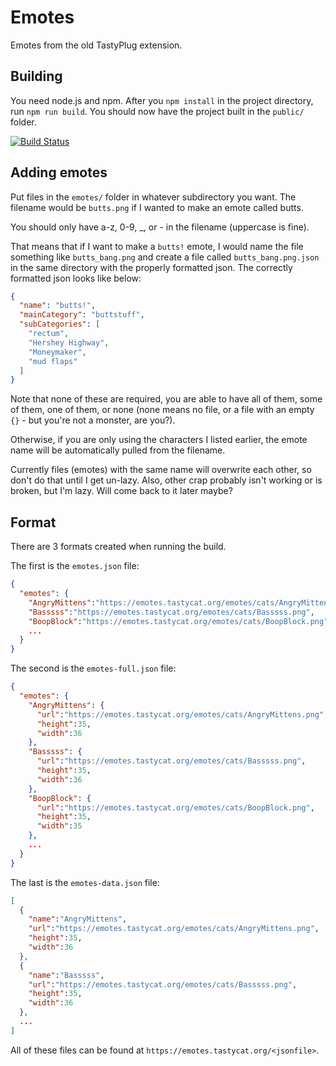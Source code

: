 # Emotes
Emotes from the old TastyPlug extension.

## Building
You need node.js and npm.
After you `npm install` in the project directory, run `npm run build`.
You should now have the project built in the `public/` folder.

[![Build Status](https://travis-ci.org/catsaretasty/emotes.svg?branch=master)](https://travis-ci.org/catsaretasty/emotes)

## Adding emotes
Put files in the `emotes/` folder in whatever subdirectory you want.
The filename would be `butts.png` if I wanted to make an emote called butts.

You should only have a-z, 0-9, \_, or - in the filename (uppercase is fine).

That means that if I want to make a `butts!` emote, I would name the file something like `butts_bang.png`
and create a file called `butts_bang.png.json` in the same directory with the properly formatted json.
The correctly formatted json looks like below:

```json
{
  "name": "butts!",
  "mainCategory": "buttstuff",
  "subCategories": [
    "rectum",
    "Hershey Highway",
    "Moneymaker",
    "mud flaps"
  ]
}
```
Note that none of these are required, you are able to have all of them, some of them, one of them, or none
(none means no file, or a file with an empty `{}` - but you're not a monster, are you?).

Otherwise, if you are only using the characters I listed earlier,
the emote name will be automatically pulled from the filename.

Currently files (emotes) with the same name will overwrite each other, so don't do that until I get un-lazy.
Also, other crap probably isn't working or is broken, but I'm lazy.  Will come back to it later maybe?

## Format
There are 3 formats created when running the build.

The first is the `emotes.json` file:
```json
{
  "emotes": {
    "AngryMittens":"https://emotes.tastycat.org/emotes/cats/AngryMittens.png",
    "Basssss":"https://emotes.tastycat.org/emotes/cats/Basssss.png",
    "BoopBlock":"https://emotes.tastycat.org/emotes/cats/BoopBlock.png",
    ...
  }
}
```

The second is the `emotes-full.json` file:
```json
{
  "emotes": {
    "AngryMittens": {
      "url":"https://emotes.tastycat.org/emotes/cats/AngryMittens.png",
      "height":35,
      "width":36
    },
    "Basssss": {
      "url":"https://emotes.tastycat.org/emotes/cats/Basssss.png",
      "height":35,
      "width":36
    },
    "BoopBlock": {
      "url":"https://emotes.tastycat.org/emotes/cats/BoopBlock.png",
      "height":35,
      "width":35
    },
    ...
  }
}
```

The last is the `emotes-data.json` file:
```json
[
  {
    "name":"AngryMittens",
    "url":"https://emotes.tastycat.org/emotes/cats/AngryMittens.png",
    "height":35,
    "width":36
  },
  {
    "name":"Basssss",
    "url":"https://emotes.tastycat.org/emotes/cats/Basssss.png",
    "height":35,
    "width":36
  },
  ...
]
```

All of these files can be found at `https://emotes.tastycat.org/<jsonfile>`.